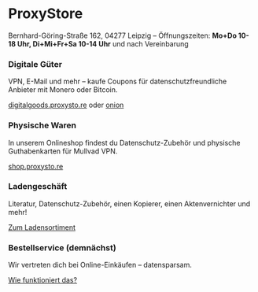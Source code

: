 # ProxyStore

<p class="lead text-center">Bernhard-Göring-Straße 162, 04277 Leipzig &ndash; Öffnungszeiten: <strong>Mo+Do 10-18 Uhr, Di+Mi+Fr+Sa 10-14 Uhr</strong> und nach Vereinbarung</p>

<div class="row">
	<div class="card col-lg m-3">
		<div class="card-body">
			<h3 class="card-title">Digitale Güter</h3>
			<p class="card-text">VPN, E-Mail und mehr – kaufe Coupons für datenschutzfreundliche Anbieter mit Monero oder Bitcoin.</p>
			<a href="https://digitalgoods.proxysto.re">digitalgoods.proxysto.re</a>
			oder
			<a href="http://digitazyyxyihwwzudp5syxxyn3qhcd63wqcha2dxpfqiyydmrgdiaad.onion/">onion</a>
		</div>
	</div>
	<div class="card card-hover col-lg m-3">
		<div class="card-body">
			<h3 class="card-title">Physische Waren</h3>
			<p class="card-text">In unserem Onlineshop findest du Datenschutz-Zubehör und physische Guthabenkarten für Mullvad VPN.</p>
			<a class="card-link stretched-link" href="https://shop.proxysto.re">shop.proxysto.re</a>
		</div>
	</div>
	<div class="card card-hover col-lg m-3">
		<div class="card-body">
			<h3 class="card-title">Ladengeschäft</h3>
			<p class="card-text">Literatur, Datenschutz-Zubehör, einen Kopierer, einen Aktenvernichter und mehr!</p>
			<a class="card-link stretched-link" href="ladensortiment.html">Zum Ladensortiment</a>
		</div>
	</div>
</div>

<div class="row">
	<div class="card card-hover col-lg m-3">
		<div class="card-body">
			<h3 class="card-title">Bestellservice (demnächst)</h3>
			<p class="card-text">Wir vertreten dich bei Online-Einkäufen – datensparsam.</p>
			<a class="card-link stretched-link" href="bestellservice.html">Wie funktioniert das?</a>
		</div>
	</div>
	<div class="col-lg m-3">
	</div>
	<div class="col-lg m-3">
	</div>
</div>
